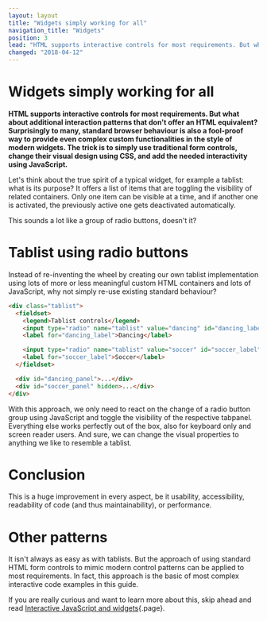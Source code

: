```yaml
---
layout: layout
title: "Widgets simply working for all"
navigation_title: "Widgets"
position: 3
lead: "HTML supports interactive controls for most requirements. But what about additional interaction patterns that don't offer an HTML equivalent? Surprisingly to many, standard browser behaviour is also a fool-proof way to provide even complex custom functionalities in the style of modern widgets. The trick is to simply use traditional form controls, change their visual design using CSS, and add the needed interactivity using JavaScript."
changed: "2018-04-12"
---
```


# Widgets simply working for all

**HTML supports interactive controls for most requirements. But what about additional interaction patterns that don't offer an HTML equivalent? Surprisingly to many, standard browser behaviour is also a fool-proof way to provide even complex custom functionalities in the style of modern widgets. The trick is to simply use traditional form controls, change their visual design using CSS, and add the needed interactivity using JavaScript.**

Let's think about the true spirit of a typical widget, for example a tablist: what is its purpose? It offers a list of items that are toggling the visibility of related containers. Only one item can be visible at a time, and if another one is activated, the previously active one gets deactivated automatically.

This sounds a lot like a group of radio buttons, doesn't it?

# Tablist using radio buttons

Instead of re-inventing the wheel by creating our own tablist implementation using lots of more or less meaningful custom HTML containers and lots of JavaScript, why not simply re-use existing standard behaviour?

```html
<div class="tablist">
  <fieldset>
    <legend>Tablist controls</legend>
    <input type="radio" name="tablist" value="dancing" id="dancing_label" checked />
    <label for="dancing_label">Dancing</label>

    <input type="radio" name="tablist" value="soccer" id="soccer_label" />
    <label for="soccer_label">Soccer</label>
  </fieldset>

  <div id="dancing_panel">...</div>
  <div id="soccer_panel" hidden>...</div>
</div>
```

With this approach, we only need to react on the change of a radio button group using JavaScript and toggle the visibility of the respective tabpanel. Everything else works perfectly out of the box, also for keyboard only and screen reader users. And sure, we can change the visual properties to anything we like to resemble a tablist.

# Conclusion

This is a huge improvement in every aspect, be it usability, accessibility, readability of code (and thus maintainability), or performance.

# Other patterns

It isn't always as easy as with tablists. But the approach of using standard HTML form controls to mimic modern control patterns can be applied to most requirements. In fact, this approach is the basic of most complex interactive code examples in this guide.

If you are really curious and want to learn more about this, skip ahead and read [Interactive JavaScript and widgets](/examples/widgets){.page}.